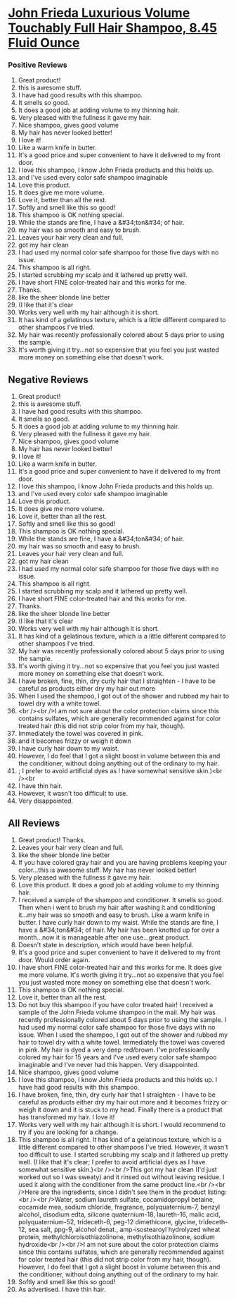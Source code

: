 # [John Frieda Luxurious Volume Touchably Full Hair Shampoo, 8.45 Fluid Ounce](https://products.checkmycream.com/products/John-Frieda-Luxurious-Volume-Touchably-Full-Hair-Shampoo-8.45-Fluid-Ounce.html)

### Positive Reviews

<ol>
      <li>Great product!  </li>
      <li>this is awesome stuff.  </li>
      <li>I have had good results with this shampoo.</li>
      <li>It smells so good.</li>
      <li>It does a good job at adding volume to my thinning hair.</li>
      <li>Very pleased with the fullness it gave my hair.</li>
      <li>Nice shampoo, gives good volume</li>
      <li>My hair has never looked better!</li>
      <li>I love it!</li>
      <li>Like a warm knife in butter.  </li>
      <li>It&#x27;s a good price and super convenient to have it delivered to my front door.  </li>
      <li>I love this shampoo, I know John Frieda products and this holds up.  </li>
      <li>and I&#x27;ve used every color safe shampoo imaginable</li>
      <li>Love this product.</li>
      <li>It does give me more volume.  </li>
      <li>Love it, better than all the rest.</li>
      <li>Softly and smell like this so good!</li>
      <li>This shampoo is OK nothing special.</li>
      <li>While the stands are fine, I have a &amp;#34;ton&amp;#34; of hair.  </li>
      <li>my hair was so smooth and easy to brush.  </li>
      <li>Leaves your hair very clean and full.</li>
      <li>got my hair clean</li>
      <li>I had used my normal color safe shampoo for those five days with no issue.  </li>
      <li>This shampoo is all right.  </li>
      <li>I started scrubbing my scalp and it lathered up pretty well.  </li>
      <li>I have short FINE color-treated hair and this works for me.  </li>
      <li>Thanks.</li>
      <li>like the sheer blonde line better</li>
      <li>(I like that it&#x27;s clear</li>
      <li>Works very well with my hair although it is short.</li>
      <li>It has kind of a gelatinous texture, which is a little different compared to other shampoos I&#x27;ve tried.  </li>
      <li>My hair was recently professionally colored about 5 days prior to using the sample.  </li>
      <li>It&#x27;s worth giving it  try...not so expensive that you feel you just wasted more money on something else that doesn&#x27;t work.</li>
</ol>


<h2>Negative Reviews</h2>
<ol>
<li> Great product!  </li>
<li> this is awesome stuff.  </li>
<li> I have had good results with this shampoo.</li>
<li> It smells so good.</li>
<li> It does a good job at adding volume to my thinning hair.</li>
<li> Very pleased with the fullness it gave my hair.</li>
<li> Nice shampoo, gives good volume</li>
<li> My hair has never looked better!</li>
<li> I love it!</li>
<li> Like a warm knife in butter.  </li>
<li> It&#x27;s a good price and super convenient to have it delivered to my front door.  </li>
<li> I love this shampoo, I know John Frieda products and this holds up.  </li>
<li> and I&#x27;ve used every color safe shampoo imaginable</li>
<li> Love this product.</li>
<li> It does give me more volume.  </li>
<li> Love it, better than all the rest.</li>
<li> Softly and smell like this so good!</li>
<li> This shampoo is OK nothing special.</li>
<li> While the stands are fine, I have a &amp;#34;ton&amp;#34; of hair.  </li>
<li> my hair was so smooth and easy to brush.  </li>
<li> Leaves your hair very clean and full.</li>
<li> got my hair clean</li>
<li> I had used my normal color safe shampoo for those five days with no issue.  </li>
<li> This shampoo is all right.  </li>
<li> I started scrubbing my scalp and it lathered up pretty well.  </li>
<li> I have short FINE color-treated hair and this works for me.  </li>
<li> Thanks.</li>
<li> like the sheer blonde line better</li>
<li> (I like that it&#x27;s clear</li>
<li> Works very well with my hair although it is short.</li>
<li> It has kind of a gelatinous texture, which is a little different compared to other shampoos I&#x27;ve tried.  </li>
<li> My hair was recently professionally colored about 5 days prior to using the sample.  </li>
<li> It&#x27;s worth giving it  try...not so expensive that you feel you just wasted more money on something else that doesn&#x27;t work.</li>
<li> I have broken, fine, thin, dry curly hair that I straighten - I have to be careful as products either dry my hair out more</li>
<li> When I used the shampoo, I got out of the shower and rubbed my hair to towel dry with a white towel.  </li>
<li> &lt;br /&gt;&lt;br /&gt;I am not sure about the color protection claims since this contains sulfates, which are generally recommended against for color treated hair (this did not strip color from my hair, though).  </li>
<li> Immediately the towel was covered in pink.  </li>
<li> and it becomes frizzy or weigh it down</li>
<li> I have curly hair down to my waist.</li>
<li> However, I do feel that I got a slight boost in volume between this and the conditioner, without doing anything out of the ordinary to my hair.</li>
<li> ; I prefer to avoid artificial dyes as I have somewhat sensitive skin.)&lt;br /&gt;&lt;br</li>
<li> I have thin hair.</li>
<li> However, it wasn&#x27;t too difficult to use.  </li>
<li> Very disappointed.</li>
</ol>

<h2>All Reviews</h2>

<ol>
    <li> Great product!  Thanks.</li>
    <li> Leaves your hair very clean and full.</li>
    <li> like the sheer blonde line better</li>
    <li> If you have colored gray hair and you are having problems keeping your color...this is awesome stuff.  My hair has never looked better!</li>
    <li> Very pleased with the fullness it gave my hair.</li>
    <li> Love this product. It does a good job at adding volume to my thinning hair.</li>
    <li> I received a sample of the shampoo and conditioner. It smells so good. Then when i went to brush my hair after washing it and conditioning it...my hair was so smooth and easy to brush.  Like a warm knife in butter.  I have curly hair down to my waist. While the stands are fine, I have a &amp;#34;ton&amp;#34; of hair.  My hair has been knotted up for over a month...now it is manageable after one use...great product.</li>
    <li> Doesn&#x27;t state in description, which would have been helpful.</li>
    <li> It&#x27;s a good price and super convenient to have it delivered to my front door.  Would order again.</li>
    <li> I have short FINE color-treated hair and this works for me.  It does give me more volume.  It&#x27;s worth giving it  try...not so expensive that you feel you just wasted more money on something else that doesn&#x27;t work.</li>
    <li> This shampoo is OK nothing special.</li>
    <li> Love it, better than all the rest.</li>
    <li> Do not buy this shampoo if you have color treated hair!  I received a sample of the John Frieda volume shampoo in the mail.  My hair was recently professionally colored about 5 days prior to using the sample.  I had used my normal color safe shampoo for those five days with no issue.  When I used the shampoo, I got out of the shower and rubbed my hair to towel dry with a white towel.  Immediately the towel was covered in pink.  My hair is dyed a very deep red/brown.  I&#x27;ve professioanlly colored my hair for 15 years and I&#x27;ve used every color safe shampoo imaginable and I&#x27;ve never had this happen.  Very disappointed.</li>
    <li> Nice shampoo, gives good volume</li>
    <li> I love this shampoo, I know John Frieda products and this holds up.  I have had good results with this shampoo.</li>
    <li> I have broken, fine, thin, dry curly hair that I straighten - I have to be careful as products either dry my hair out more and it becomes frizzy or weigh it down and it is stuck to my head. Finally there is a product that has transformed my hair.  I love it!</li>
    <li> Works very well with my hair although it is short. I would recommend to try if you are looking for a change.</li>
    <li> This shampoo is all right.  It has kind of a gelatinous texture, which is a little different compared to other shampoos I&#x27;ve tried.  However, it wasn&#x27;t too difficult to use.  I started scrubbing my scalp and it lathered up pretty well.  (I like that it&#x27;s clear; I prefer to avoid artificial dyes as I have somewhat sensitive skin.)&lt;br /&gt;&lt;br /&gt;This got my hair clean (I&#x27;d just worked out so I was sweaty) and it rinsed out without leaving residue.  I used it along with the conditioner from the same product line.&lt;br /&gt;&lt;br /&gt;Here are the ingredients, since I didn&#x27;t see them in the product listing:&lt;br /&gt;&lt;br /&gt;Water, sodium laureth sulfate, cocamidopropyl betaine, cocamide mea, sodium chloride, fragrance, polyquaternium-7, benzyl alcohol, disodium edta, silicone quaternium-18, laureth-16, malic acid, polyquaternium-52, trideceth-6, peg-12 dimethicone, glycine, trideceth-12, sea salt, ppg-9, alcohol denat., amp-isostearoyl hydrolyzed wheat protein, methylchloroisothiazolinone, methylisothiazolinone, sodium hydroxide&lt;br /&gt;&lt;br /&gt;I am not sure about the color protection claims since this contains sulfates, which are generally recommended against for color treated hair (this did not strip color from my hair, though).  However, I do feel that I got a slight boost in volume between this and the conditioner, without doing anything out of the ordinary to my hair.</li>
    <li> Softly and smell like this so good!</li>
    <li> As advertised.  I have thin hair.</li>
</ol>




